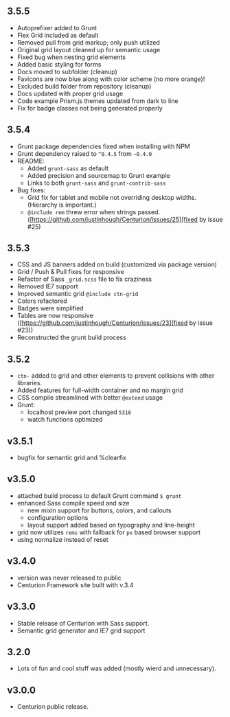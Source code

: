 ## 3.5.5
- Autoprefixer added to Grunt
- Flex Grid included as default
- Removed pull from grid markup; only push utilized
- Original grid layout cleaned up for semantic usage
- Fixed bug when nesting grid elements
- Added basic styling for forms
- Docs moved to subfolder (cleanup)
- Favicons are now blue along with color scheme (no more orange)!
- Excluded build folder from repository (cleanup)
- Docs updated with proper grid usage
- Code example Prism.js themes updated from dark to line
- Fix for badge classes not being generated properly

## 3.5.4
- Grunt package dependencies fixed when installing with NPM
- Grunt dependency raised to `^0.4.5` from `~0.4.0`
- README:
	- Added `grunt-sass` as default
	- Added precision and sourcemap to Grunt example
	- Links to both `grunt-sass` and `grunt-contrib-sass`
- Bug fixes:
	- Grid fix for tablet and mobile not overriding desktop widths. (Hierarchy is important.)
	- `@include rem` threw error when strings passed. ([https://github.com/justinhough/Centurion/issues/25](fixed by issue #25)

## 3.5.3
- CSS and JS banners added on build (customized via package version)
- Grid / Push & Pull fixes for responsive
- Refactor of Sass `_grid.scss` file to fix craziness
- Removed IE7 support
- Improved semantic grid `@include ctn-grid`
- Colors refactored
- Badges were simplified
- Tables are now responsive ([https://github.com/justinhough/Centurion/issues/23](fixed by issue #23))
- Reconstructed the grunt build process

## 3.5.2
- `ctn-` added to grid and other elements to prevent collisions with other libraries.
- Added features for full-width container and no margin grid
- CSS compile streamlined with better `@extend` usage
- Grunt:
	- localhost preview port changed `5316`
	- watch functions optimized

## v3.5.1
- bugfix for semantic grid and %clearfix

## v3.5.0
- attached build process to default Grunt command `$ grunt`
- enhanced Sass compile speed and size
	- new mixin support for buttons, colors, and callouts
	- configuration options
	- layout support added based on typography and line-height
- grid now utilizes `rems` with fallback for `px` based browser support
- using normalize instead of reset

## v3.4.0
- version was never released to public
- Centurion Framework site built with v.3.4

## v3.3.0
- Stable release of Centurion with Sass support.
- Semantic grid generator and IE7 grid support

## 3.2.0
- Lots of fun and cool stuff was added (mostly wierd and unnecessary).

## v3.0.0
- Centurion public release.
